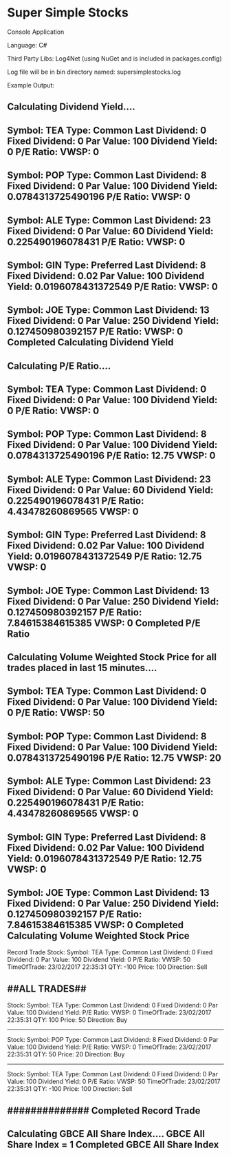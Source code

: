 
# Super Simple Stocks

Console Application

Language: C#

Third Party Libs: Log4Net (using NuGet and is included in packages.config)

Log file will be in bin directory named: supersimplestocks.log

Example Output:

Calculating Dividend Yield....
------
Symbol: TEA
Type: Common
Last Dividend: 0
Fixed Dividend: 0
Par Value: 100
Dividend Yield: 0
P/E Ratio:
VWSP: 0
------
Symbol: POP
Type: Common
Last Dividend: 8
Fixed Dividend: 0
Par Value: 100
Dividend Yield: 0.0784313725490196
P/E Ratio:
VWSP: 0
------
Symbol: ALE
Type: Common
Last Dividend: 23
Fixed Dividend: 0
Par Value: 60
Dividend Yield: 0.225490196078431
P/E Ratio:
VWSP: 0
------
Symbol: GIN
Type: Preferred
Last Dividend: 8
Fixed Dividend: 0.02
Par Value: 100
Dividend Yield: 0.0196078431372549
P/E Ratio:
VWSP: 0
------
Symbol: JOE
Type: Common
Last Dividend: 13
Fixed Dividend: 0
Par Value: 250
Dividend Yield: 0.127450980392157
P/E Ratio:
VWSP: 0
Completed Calculating Dividend Yield
------------------------------------

Calculating P/E Ratio....
------
Symbol: TEA
Type: Common
Last Dividend: 0
Fixed Dividend: 0
Par Value: 100
Dividend Yield: 0
P/E Ratio:
VWSP: 0
------
Symbol: POP
Type: Common
Last Dividend: 8
Fixed Dividend: 0
Par Value: 100
Dividend Yield: 0.0784313725490196
P/E Ratio: 12.75
VWSP: 0
------
Symbol: ALE
Type: Common
Last Dividend: 23
Fixed Dividend: 0
Par Value: 60
Dividend Yield: 0.225490196078431
P/E Ratio: 4.43478260869565
VWSP: 0
------
Symbol: GIN
Type: Preferred
Last Dividend: 8
Fixed Dividend: 0.02
Par Value: 100
Dividend Yield: 0.0196078431372549
P/E Ratio: 12.75
VWSP: 0
------
Symbol: JOE
Type: Common
Last Dividend: 13
Fixed Dividend: 0
Par Value: 250
Dividend Yield: 0.127450980392157
P/E Ratio: 7.84615384615385
VWSP: 0
Completed P/E Ratio
------------------------------------

Calculating Volume Weighted Stock Price for all trades placed in last 15 minutes....
------
Symbol: TEA
Type: Common
Last Dividend: 0
Fixed Dividend: 0
Par Value: 100
Dividend Yield: 0
P/E Ratio:
VWSP: 50
------
Symbol: POP
Type: Common
Last Dividend: 8
Fixed Dividend: 0
Par Value: 100
Dividend Yield: 0.0784313725490196
P/E Ratio: 12.75
VWSP: 20
------
Symbol: ALE
Type: Common
Last Dividend: 23
Fixed Dividend: 0
Par Value: 60
Dividend Yield: 0.225490196078431
P/E Ratio: 4.43478260869565
VWSP: 0
------
Symbol: GIN
Type: Preferred
Last Dividend: 8
Fixed Dividend: 0.02
Par Value: 100
Dividend Yield: 0.0196078431372549
P/E Ratio: 12.75
VWSP: 0
------
Symbol: JOE
Type: Common
Last Dividend: 13
Fixed Dividend: 0
Par Value: 250
Dividend Yield: 0.127450980392157
P/E Ratio: 7.84615384615385
VWSP: 0
Completed Calculating Volume Weighted Stock Price
------------------------------------

Record Trade
Stock:
Symbol: TEA
Type: Common
Last Dividend: 0
Fixed Dividend: 0
Par Value: 100
Dividend Yield: 0
P/E Ratio:
VWSP: 50
TimeOfTrade: 23/02/2017 22:35:31
QTY: -100
Price: 100
Direction: Sell

##ALL TRADES##
------
Stock:
Symbol: TEA
Type: Common
Last Dividend: 0
Fixed Dividend: 0
Par Value: 100
Dividend Yield:
P/E Ratio:
VWSP: 0
TimeOfTrade: 23/02/2017 22:35:31
QTY: 100
Price: 50
Direction: Buy

------
Stock:
Symbol: POP
Type: Common
Last Dividend: 8
Fixed Dividend: 0
Par Value: 100
Dividend Yield:
P/E Ratio:
VWSP: 0
TimeOfTrade: 23/02/2017 22:35:31
QTY: 50
Price: 20
Direction: Buy

------
Stock:
Symbol: TEA
Type: Common
Last Dividend: 0
Fixed Dividend: 0
Par Value: 100
Dividend Yield: 0
P/E Ratio:
VWSP: 50
TimeOfTrade: 23/02/2017 22:35:31
QTY: -100
Price: 100
Direction: Sell

##############
Completed Record Trade
------------------------------------

Calculating GBCE All Share Index....
GBCE All Share Index = 1
Completed GBCE All Share Index
------------------------------------

